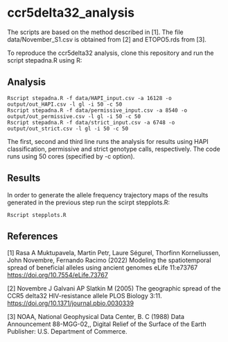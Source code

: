 # ccr5delta32_analysis

The scripts are based on the method described in [1].
The file data/November_S1.csv is obtained from [2] and ETOPO5.rds from [3].

To reproduce the ccr5delta32 analysis, clone this repository and run the script stepadna.R using R:

## Analysis
```
Rscript stepadna.R -f data/HAPI_input.csv -a 16128 -o output/out_HAPI.csv -l gl -i 50 -c 50
Rscript stepadna.R -f data/permissive_input.csv -a 8540 -o output/out_permissive.csv -l gl -i 50 -c 50
Rscript stepadna.R -f data/strict_input.csv -a 6748 -o output/out_strict.csv -l gl -i 50 -c 50
```

The first, second and third line runs the analysis for results using HAPI classification, permissive and strict genotype calls, respectively. The code runs using 50 cores (specified by -c option).

## Results
In order to generate the allele frequency trajectory maps of the results generated in the previous step run the scirpt stepplots.R:

```
Rscript stepplots.R
```

## References
[1] Rasa A Muktupavela, Martin Petr, Laure Ségurel, Thorfinn Korneliussen, John Novembre, Fernando Racimo (2022) Modeling the spatiotemporal spread of beneficial alleles using ancient genomes eLife 11:e73767
https://doi.org/10.7554/eLife.73767

[2] Novembre J Galvani AP Slatkin M (2005) The geographic spread of the CCR5 delta32 HIV-resistance allele PLOS Biology 3:11. https://doi.org/10.1371/journal.pbio.0030339

[3] NOAA, National Geophysical Data Center, B. C (1988) Data Announcement 88-MGG-02,, Digital Relief of the Surface of the Earth Publisher: U.S. Department of Commerce.

